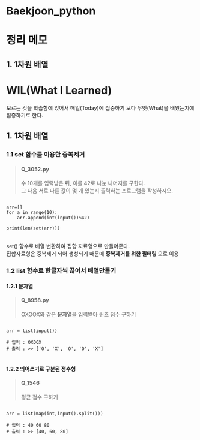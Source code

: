 # Baekjoon_python
# 정리 메모


## 1. 1차원 배열

# WIL(What I Learned)
모르는 것을 학습함에 있어서 매일(Today)에 집중하기 보다 무엇(What)을 배웠는지에 집중하기로 한다.

## 1. 1차원 배열
### 1.1 set 함수를 이용한 중복제거

>#### Q_3052.py   
>수 10개를 입력받은 뒤, 이를 42로 나눈 나머지를 구한다.   
그 다음 서로 다른 값이 몇 개 있는지 출력하는 프로그램을 작성하시오.
<pre>
<code>
arr=[]
for a in range(10):
    arr.append(int(input())%42)

print(len(set(arr)))
</code>
</pre>

set() 함수로 배열 변환하여 집합 자료형으로 만들어준다.   
집합자료형은 중복제거 되어 생성되기 때문에 **중복제거를 위한 필터링** 으로 이용


### 1.2 list 함수로 한글자씩 끊어서 배열만들기
#### 1.2.1 문자열

>#### Q_8958.py   
>OXOOX와 같은 **문자열**을 입력받아 퀴즈 점수 구하기
<pre>
<code>
arr = list(input())

# 입력 : OXOOX    
# 출력 : >> ['O', 'X', 'O', 'O', 'X']
</code>
</pre>
#### 1.2.2 띄어쓰기로 구분된 정수형
>#### Q_1546
>평균 점수 구하기
<pre>
<code>
arr = list(map(int,input().split()))

# 입력 : 40 60 80    
# 출력 : >> [40, 60, 80]
</code>
</pre>
